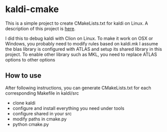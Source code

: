 # kaldi-cmake

This is a simple project to create CMakeLists.txt for kaldi on Linux.
A description of this project is [here](https://www.xinjianl.com/develop/kaldi-cmake/).

I did this to debug kaldi with Clion on Linux.
To make it work on OSX or Windows, you probably need to modify rules based on kaldi.mk
I assume the blas library is configured with ATLAS and setup its shared library in this project.
To enable other library such as MKL, you need to replace ATLAS options to other options

## How to use

After following instructions, you can generate CMakeLists.txt for each corresponding Makefile in kaldi/src

* clone kaldi
* configure and install everything you need under tools
* configure shared in your src
* modify paths in cmake.py 
* python cmake.py
